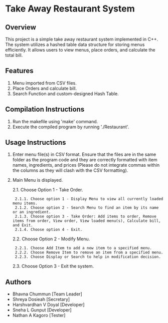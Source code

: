 # Take Away Restaurant System

## Overview

This project is a simple take away restaurant system implemented in C++. The system utilizes a hashed table data structure for storing menus efficiently. It allows users to view menus, place orders, and calculate the total bill.

## Features

1. Menu imported from CSV files.
2. Place Orders and calculate bill.
3. Search Function and custom-designed Hash Table.

## Compilation Instructions

1. Run the makefile using 'make' command.
2. Execute the compiled program by running './Restaurant'.

## Usage Instructions

1. Enter menu file(s) in CSV format. Ensure that the files are in the same folder as the program code and they are correctly formatted with item names, ingredients, and prices (Please do not integrate commas within the columns as they will clash with the CSV formatting). 
2. Main Menu is displayed.

    2.1. Choose Option 1 - Take Order.
    
        2.1.1. Choose option 1 - Display Menu to view all currently loaded menu items.
        2.1.2. Choose option 2 - Search Menu to find an item by its name or an ingredient.
        2.1.3. Choose option 3 - Take Order: Add items to order, Remove items from order, View order, View loaded menu(s), Calculate bill, and Exit.
        2.1.4. Choose option 4 - Exit.

    
    2.2. Choose Option 2 - Modify Menu.

        2.2.1. Choose Add Item to add a new item to a specified menu.
        2.2.2. Choose Remove Item to remove an item from a specified menu.
        2.2.3. Choose Display or Search to help in modification decision.

    2.3. Choose Option 3 - Exit the system.

## Authors

- Bhavna Chummun [Team Leader]
- Shreya Dosieah [Secretary]
- Harshvardhan V Doyal [Developer]
- Sneha L Gunput [Developer]
- Nathan A Kagoro [Tester]